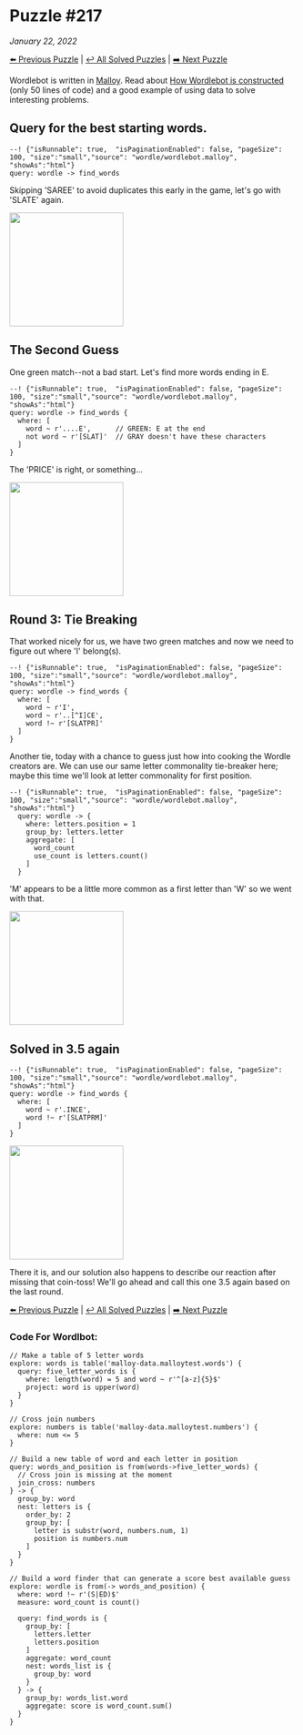 # Puzzle #217
_January 22, 2022_

[⬅️ Previous Puzzle](wordle216.md)   |   [↩️ All Solved Puzzles](wordle5.md)  |  [➡️ Next Puzzle](wordle218.md)

Wordlebot is written in [Malloy](https://github.com/looker-open-source/malloy/). Read about [How Wordlebot is constructed](wordle.md) (only 50 lines of code) and a good example of using data to solve interesting problems.


## Query for the best starting words.

```malloy
--! {"isRunnable": true,  "isPaginationEnabled": false, "pageSize": 100, "size":"small","source": "wordle/wordlebot.malloy", "showAs":"html"}
query: wordle -> find_words
```

Skipping 'SAREE' to avoid duplicates this early in the game, let's go with 'SLATE' again.

<img src="/malloy/img/wordle217a.png" style="width: 200px">

## The Second Guess
One green match--not a bad start. Let's find more words ending in E.

```malloy
--! {"isRunnable": true,  "isPaginationEnabled": false, "pageSize": 100, "size":"small","source": "wordle/wordlebot.malloy", "showAs":"html"}
query: wordle -> find_words {
  where: [
    word ~ r'....E',      // GREEN: E at the end
    not word ~ r'[SLAT]'  // GRAY doesn't have these characters
  ]
}
```

The 'PRICE' is right, or something...

<img src="/malloy/img/wordle217b.png" style="width: 200px">

## Round 3: Tie Breaking
That worked nicely for us, we have two green matches and now we need to figure out where 'I' belong(s).

```malloy
--! {"isRunnable": true,  "isPaginationEnabled": false, "pageSize": 100, "size":"small","source": "wordle/wordlebot.malloy", "showAs":"html"}
query: wordle -> find_words {
  where: [
    word ~ r'I',
    word ~ r'..[^I]CE',
    word !~ r'[SLATPR]'
  ]
}
```

Another tie, today with a chance to guess just how into cooking the Wordle creators are. We can use our same letter commonality tie-breaker here; maybe this time we'll look at letter commonality for first position.

```malloy
--! {"isRunnable": true,  "isPaginationEnabled": false, "pageSize": 100, "size":"small","source": "wordle/wordlebot.malloy", "showAs":"html"}
  query: wordle -> {
    where: letters.position = 1
    group_by: letters.letter
    aggregate: [
      word_count
      use_count is letters.count()
    ]
  }
  ```

'M' appears to be a little more common as a first letter than 'W' so we went with that.

<img src="/malloy/img/wordle217c.png" style="width: 200px">


## Solved in 3.5 again



```malloy
--! {"isRunnable": true,  "isPaginationEnabled": false, "pageSize": 100, "size":"small","source": "wordle/wordlebot.malloy", "showAs":"html"}
query: wordle -> find_words {
  where: [
    word ~ r'.INCE',
    word !~ r'[SLATPRM]'
  ]
}
```

<img src="/malloy/img/wordle217d.png" style="width: 200px">

There it is, and our solution also happens to describe our reaction after missing that coin-toss! We'll go ahead and call this one 3.5 again based on the last round.

[⬅️ Previous Puzzle](wordle216.md)   |   [↩️ All Solved Puzzles](wordle5.md)  |  [➡️ Next Puzzle](wordle218.md)


### Code For Wordlbot:

```malloy
// Make a table of 5 letter words
explore: words is table('malloy-data.malloytest.words') {
  query: five_letter_words is {
    where: length(word) = 5 and word ~ r'^[a-z]{5}$'
    project: word is upper(word)
  }
}

// Cross join numbers
explore: numbers is table('malloy-data.malloytest.numbers') {
  where: num <= 5
}

// Build a new table of word and each letter in position
query: words_and_position is from(words->five_letter_words) {
  // Cross join is missing at the moment
  join_cross: numbers
} -> {
  group_by: word
  nest: letters is {
    order_by: 2
    group_by: [
      letter is substr(word, numbers.num, 1)
      position is numbers.num
    ]
  }
}

// Build a word finder that can generate a score best available guess
explore: wordle is from(-> words_and_position) {
  where: word !~ r'(S|ED)$'
  measure: word_count is count()

  query: find_words is {
    group_by: [
      letters.letter
      letters.position
    ]
    aggregate: word_count
    nest: words_list is {
      group_by: word
    }
  } -> {
    group_by: words_list.word
    aggregate: score is word_count.sum()
  }
}
```
